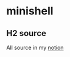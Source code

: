 # minishell

## H2 source
All source in my 
[notion](https://www.notion.so/Minishell-pikuma-e5034789048b4c08b0c8c220df7a047b)

